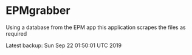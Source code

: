 # EPMgrabber
Using a database from the EPM app this application scrapes the files as required


Latest backup: Sun Sep 22 01:50:01 UTC 2019
